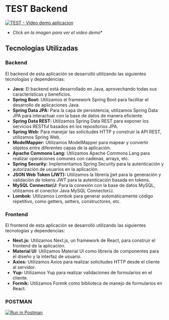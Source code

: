 # TEST Backend

[![TEST - Video demo aplicacion](https://serving.photos.photobox.com/7677933546bf6b90f036549c12521a0bd6143aea59403a5ed2eb5efaae23493eb86665e7.jpg)](https://clipchamp.com/watch/moZA2T9DUAG)
- *Click en la imagen para ver el video demo**

## Tecnologías Utilizadas

### Backend

El backend de esta aplicación se desarrolló utilizando las siguientes tecnologías y dependencias:

- **Java:** El backend está desarrollado en Java, aprovechando todas sus características y beneficios.
- **Spring Boot:** Utilizamos el framework Spring Boot para facilitar el desarrollo de aplicaciones Java.
- **Spring Data JPA:** Para la capa de persistencia, utilizamos Spring Data JPA para interactuar con la base de datos de manera eficiente.
- **Spring Data REST:** Utilizamos Spring Data REST para exponer los servicios RESTful basados en los repositorios JPA.
- **Spring Web:** Para manejar las solicitudes HTTP y construir la API REST, utilizamos Spring Web.
- **ModelMapper:** Utilizamos ModelMapper para mapear y convertir objetos entre diferentes capas de la aplicación.
- **Apache Commons Lang:** Utilizamos Apache Commons Lang para realizar operaciones comunes con cadenas, arrays, etc.
- **Spring Security:** Implementamos Spring Security para la autenticación y autorización de usuarios en la aplicación.
- **JSON Web Token (JWT):** Utilizamos la librería jjwt para la generación y validación de tokens JWT para la autenticación basada en tokens.
- **MySQL Connector/J:** Para la conexión con la base de datos MySQL, utilizamos el conector Java MySQL Connector/J.
- **Lombok:** Utilizamos Lombok para generar automáticamente código repetitivo, como getters, setters, constructores, etc.

### Frontend

El frontend de esta aplicación se desarrolló utilizando las siguientes tecnologías y dependencias:

- **Next.js:** Utilizamos Next.js, un framework de React, para construir el frontend de la aplicación.
- **Material UI:** Utilizamos Material UI como librería de componentes para el diseño y la interfaz de usuario.
- **Axios:** Utilizamos Axios para realizar solicitudes HTTP desde el cliente al servidor.
- **Yup:** Utilizamos Yup para realizar validaciones de formularios en el cliente.
-  **Formik:** Utilizamos Formik como biblioteca de manejo de formularios en React.

### POSTMAN

[![Run in Postman](https://run.pstmn.io/button.svg)](https://app.getpostman.com/run-collection/21066812-c93cbaad-0faf-4855-8ec2-77c858652449?action=collection%2Ffork&source=rip_markdown&collection-url=entityId%3D21066812-c93cbaad-0faf-4855-8ec2-77c858652449%26entityType%3Dcollection%26workspaceId%3D3cba515e-8aa6-4d18-80a0-df37b0e17f5e)
